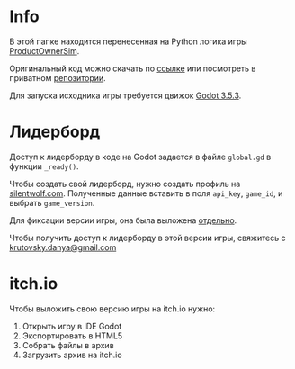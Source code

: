 # Info
В этой папке находится перенесенная на Python логика игры [ProductOwnerSim](https://npg-team.itch.io/product-owner-simulator).

Оригинальный код можно скачать по [ссылке](https://drive.google.com/file/d/1xP5APPBfDKOtVx6LSZPrkv7osM1zI8Yx/view?usp=sharing) или посмотреть в приватном [репозитории](https://github.com/denrus99/ProductOwnerSim).

Для запуска исходника игры требуется движок [Godot 3.5.3](https://godotengine.org/download/archive/).

# Лидерборд

Доступ к лидерборду в коде на Godot задается в файле `global.gd` в функции `_ready()`.

Чтобы создать свой лидерборд, нужно создать профиль на [silentwolf.com](silentwolf.com).
Полученные данные вставить в поля `api_key`, `game_id`, и выбрать `game_version`.

Для фиксации версии игры, она была выложена [отдельно](https://krutovsky-danya.itch.io/productownersimulator).

Чтобы получить доступ к лидерборду в этой версии игры, свяжитесь с krutovsky.danya@gmail.com

# itch.io

Чтобы выложить свою версию игры на itch.io нужно:
1. Открыть игру в IDE Godot
2. Экспортировать в HTML5
3. Собрать файлы в архив
4. Загрузить архив на itch.io
